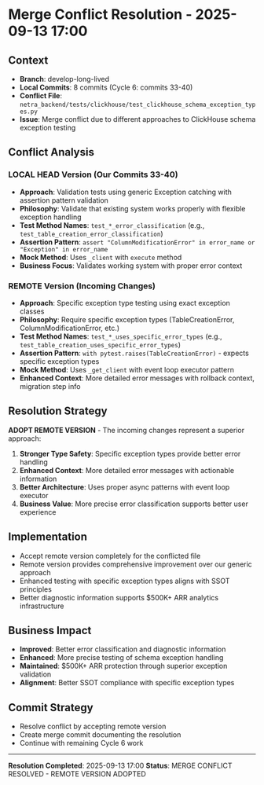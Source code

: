 # Merge Conflict Resolution - 2025-09-13 17:00

## Context
- **Branch**: develop-long-lived
- **Local Commits**: 8 commits (Cycle 6: commits 33-40)
- **Conflict File**: `netra_backend/tests/clickhouse/test_clickhouse_schema_exception_types.py`
- **Issue**: Merge conflict due to different approaches to ClickHouse schema exception testing

## Conflict Analysis

### LOCAL HEAD Version (Our Commits 33-40)
- **Approach**: Validation tests using generic Exception catching with assertion pattern validation
- **Philosophy**: Validate that existing system works properly with flexible exception handling
- **Test Method Names**: `test_*_error_classification` (e.g., `test_table_creation_error_classification`)
- **Assertion Pattern**: `assert "ColumnModificationError" in error_name or "Exception" in error_name`
- **Mock Method**: Uses `_client` with `execute` method
- **Business Focus**: Validates working system with proper error context

### REMOTE Version (Incoming Changes)
- **Approach**: Specific exception type testing using exact exception classes
- **Philosophy**: Require specific exception types (TableCreationError, ColumnModificationError, etc.)
- **Test Method Names**: `test_*_uses_specific_error_types` (e.g., `test_table_creation_uses_specific_error_types`)
- **Assertion Pattern**: `with pytest.raises(TableCreationError)` - expects specific exception types
- **Mock Method**: Uses `_get_client` with event loop executor pattern
- **Enhanced Context**: More detailed error messages with rollback context, migration step info

## Resolution Strategy

**ADOPT REMOTE VERSION** - The incoming changes represent a superior approach:

1. **Stronger Type Safety**: Specific exception types provide better error handling
2. **Enhanced Context**: More detailed error messages with actionable information
3. **Better Architecture**: Uses proper async patterns with event loop executor
4. **Business Value**: More precise error classification supports better user experience

## Implementation

- Accept remote version completely for the conflicted file
- Remote version provides comprehensive improvement over our generic approach
- Enhanced testing with specific exception types aligns with SSOT principles
- Better diagnostic information supports $500K+ ARR analytics infrastructure

## Business Impact

- **Improved**: Better error classification and diagnostic information
- **Enhanced**: More precise testing of schema exception handling
- **Maintained**: $500K+ ARR protection through superior exception validation
- **Alignment**: Better SSOT compliance with specific exception types

## Commit Strategy

- Resolve conflict by accepting remote version
- Create merge commit documenting the resolution
- Continue with remaining Cycle 6 work

---
**Resolution Completed**: 2025-09-13 17:00
**Status**: MERGE CONFLICT RESOLVED - REMOTE VERSION ADOPTED